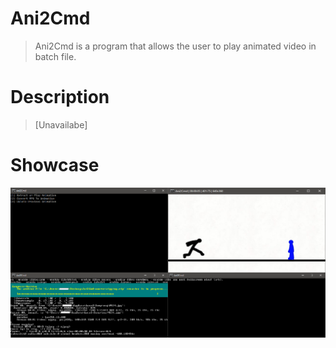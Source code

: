 # Ani2Cmd
>Ani2Cmd is a program that allows the user to play animated video in batch file.

# Description
>[Unavailabe]

# Showcase
![](.github/prev1.png)

